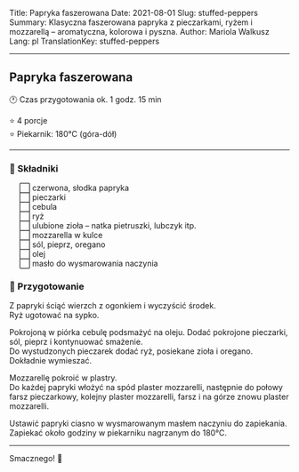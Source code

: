 Title: Papryka faszerowana
Date: 2021-08-01
Slug: stuffed-peppers
Summary: Klasyczna faszerowana papryka z pieczarkami, ryżem i mozzarellą – aromatyczna, kolorowa i pyszna.
Author: Mariola Walkusz
Lang: pl
TranslationKey: stuffed-peppers

---

## Papryka faszerowana

<!-- ![def] -->

🕐 Czas przygotowania ok. 1 godz. 15 min

⭐ 4 porcje </br>
⭐ Piekarnik: 180°C (góra-dół)

---

### 🌿 Składniki

&emsp; ⬜ czerwona, słodka papryka </br>
&emsp; ⬜ pieczarki </br>
&emsp; ⬜ cebula </br>
&emsp; ⬜ ryż </br>
&emsp; ⬜ ulubione zioła – natka pietruszki, lubczyk itp. </br>
&emsp; ⬜ mozzarella w kulce </br>
&emsp; ⬜ sól, pieprz, oregano </br>
&emsp; ⬜ olej </br>
&emsp; ⬜ masło do wysmarowania naczynia </br>

### 📝 Przygotowanie

Z papryki ściąć wierzch z ogonkiem i wyczyścić środek.  
Ryż ugotować na sypko.  

Pokrojoną w piórka cebulę podsmażyć na oleju. Dodać pokrojone pieczarki, sól, pieprz i kontynuować smażenie.  
Do wystudzonych pieczarek dodać ryż, posiekane zioła i oregano. Dokładnie wymieszać.  

Mozzarellę pokroić w plastry.  
Do każdej papryki włożyć na spód plaster mozzarelli, następnie do połowy farsz pieczarkowy, kolejny plaster mozzarelli, farsz i na górze znowu plaster mozzarelli.  

Ustawić papryki ciasno w wysmarowanym masłem naczyniu do zapiekania.  
Zapiekać około godziny w piekarniku nagrzanym do 180°C.  

---

Smacznego! 💛

[def]: static/images/stuffed_peppers.jpg

